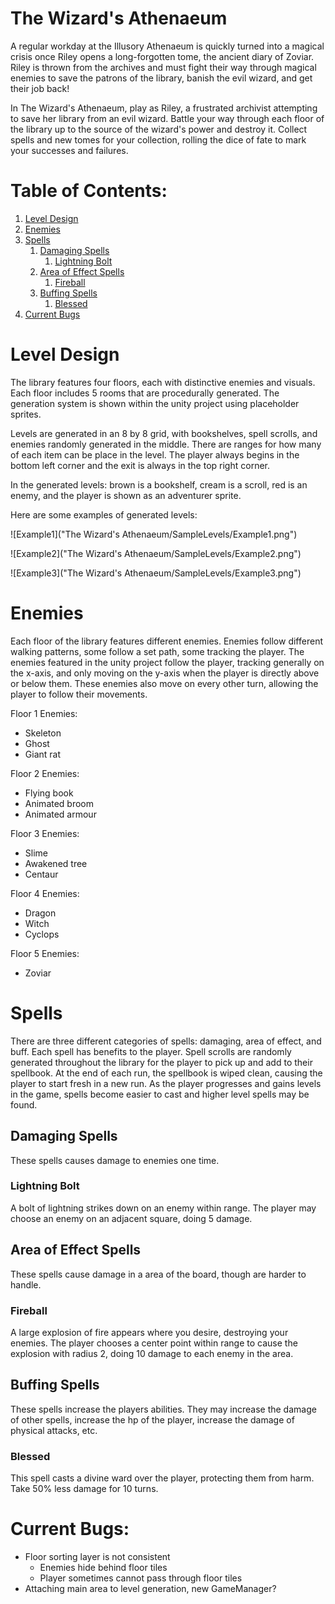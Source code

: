 # The Wizard's Athenaeum

A regular workday at the Illusory Athenaeum is quickly turned into a magical crisis once Riley opens a long-forgotten tome, the ancient diary of Zoviar. Riley is thrown from the archives and must fight their way through magical enemies to save the patrons of the library, banish the evil wizard, and get their job back!

In The Wizard's Athenaeum, play as Riley, a frustrated archivist attempting to save her library from an evil wizard. Battle your way through each floor of the library up to the source of the wizard's power and destroy it. Collect spells and new tomes for your collection, rolling the dice of fate to mark your successes and failures. 

# Table of Contents:
1. [Level Design](#level)
2. [Enemies](#enemies)
3. [Spells](#spells)
    1. [Damaging Spells](#damage) 
        1. [Lightning Bolt](#lbolt) 
    2. [Area of Effect Spells](#aoe) 
        1. [Fireball](#fireball) 
    3. [Buffing Spells](#buff) 
        1. [Blessed](#blessed) 
4. [Current Bugs](#bugs)

# Level Design <a name="level"></a>

The library features four floors, each with distinctive enemies and visuals. Each floor includes 5 rooms that are procedurally generated. The generation system is shown within the unity project using placeholder sprites. 

Levels are generated in an 8 by 8 grid, with bookshelves, spell scrolls, and enemies randomly generated in the middle. There are ranges for how many of each item can be place in the level. The player always begins in the bottom left corner and the exit is always in the top right corner.

In the generated levels: brown is a bookshelf, cream is a scroll, red is an enemy, and the player is shown as an adventurer sprite.

Here are some examples of generated levels:

![Example1]("The Wizard's Athenaeum/SampleLevels/Example1.png")

![Example2]("The Wizard's Athenaeum/SampleLevels/Example2.png")

![Example3]("The Wizard's Athenaeum/SampleLevels/Example3.png")

# Enemies <a name="enemies"></a>

Each floor of the library features different enemies. Enemies follow different walking patterns, some follow a set path, some tracking the player. The enemies featured in the unity project follow the player, tracking generally on the x-axis, and only moving on the y-axis when the player is directly above or below them. These enemies also move on every other turn, allowing the player to follow their movements. 

Floor 1 Enemies:
* Skeleton
* Ghost
* Giant rat

Floor 2 Enemies:
* Flying book
* Animated broom
* Animated armour

Floor 3 Enemies:
* Slime
* Awakened tree
* Centaur

Floor 4 Enemies:
* Dragon
* Witch
* Cyclops

Floor 5 Enemies:
* Zoviar

# Spells <a name="spells"></a>

There are three different categories of spells: damaging, area of effect, and buff. Each spell has benefits to the player. Spell scrolls are randomly generated throughout the library for the player to pick up and add to their spellbook. At the end of each run, the spellbook is wiped clean, causing the player to start fresh in a new run. As the player progresses and gains levels in the game, spells become easier to cast and higher level spells may be found.

## Damaging Spells <a name="damage"></a>

These spells causes damage to enemies one time.

### Lightning Bolt <a name="lbolt"></a>

A bolt of lightning strikes down on an enemy within range. The player may choose an enemy on an adjacent square, doing 5 damage.

## Area of Effect Spells <a name="aoe"></a>

These spells cause damage in a area of the board, though are harder to handle.

### Fireball <a name="fireball"></a>

A large explosion of fire appears where you desire, destroying your enemies. The player chooses a center point within range to cause the explosion with radius 2, doing 10 damage to each enemy in the area.

## Buffing Spells <a name="buff"></a>

These spells increase the players abilities. They may increase the damage of other spells, increase the hp of the player, increase the damage of physical attacks, etc.

### Blessed <a name="blessed"></a>

This spell casts a divine ward over the player, protecting them from harm. Take 50% less damage for 10 turns.

# Current Bugs: <a name="bugs"></a>
* Floor sorting layer is not consistent
    * Enemies hide behind floor tiles
    * Player sometimes cannot pass through floor tiles
* Attaching main area to level generation, new GameManager?
